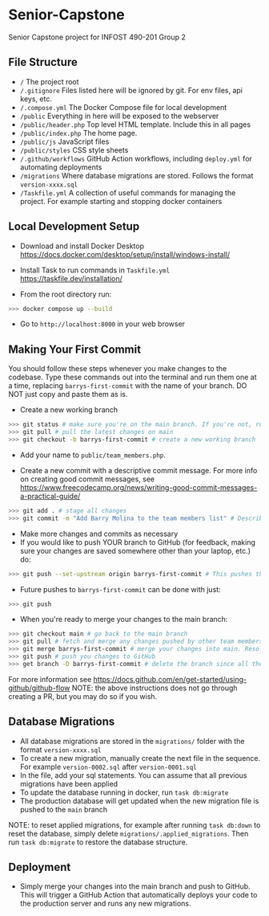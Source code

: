 # Senior-Capstone

Senior Capstone project for INFOST 490-201 Group 2

## File Structure

- `/` The project root
- `/.gitignore` Files listed here will be ignored by git. For env files, api keys, etc.
- `/.compose.yml` The Docker Compose file for local development
- `/public` Everything in here will be exposed to the webserver
- `/public/header.php` Top level HTML template. Include this in all pages
- `/public/index.php` The home page.
- `/public/js` JavaScript files
- `/public/styles` CSS style sheets
- `/.github/workflows` GitHub Action workflows, including `deploy.yml` for automating deployments
- `/migrations` Where database migrations are stored. Follows the format `version-xxxx.sql`
- `/Taskfile.yml` A collection of useful commands for managing the project. For example starting and stopping docker containers

## Local Development Setup

- Download and install Docker Desktop https://docs.docker.com/desktop/setup/install/windows-install/
- Install Task to run commands in `Taskfile.yml` https://taskfile.dev/installation/

- From the root directory run:

```bash
>>> docker compose up --build
```

- Go to `http://localhost:8000` in your web browser

## Making Your First Commit

You should follow these steps whenever you make changes to the codebase. Type these commands out into the terminal and run them one at a time, replacing `barrys-first-commit` with the name of your branch. DO NOT just copy and paste them as is.

- Create a new working branch

```bash
>>> git status # make sure you're on the main branch. If you're not, run `git checkout main`
>>> git pull # pull the latest changes on main
>>> git checkout -b barrys-first-commit # create a new working branch
```

- Add your name to `public/team_members.php`.

- Create a new commit with a descriptive commit message. For more info on creating good commit messages, see https://www.freecodecamp.org/news/writing-good-commit-messages-a-practical-guide/

```bash
>>> git add . # stage all changes
>>> git commit -m "Add Barry Molina to the team members list" # Describe what changes when this commit is applied. Ex. "Update map styling" or "Fix issue where courses don't load".
```

- Make more changes and commits as necessary
- If you would like to push YOUR branch to GitHub (for feedback, making sure your changes are saved somewhere other than your laptop, etc.) do:

```bash
>>> git push --set-upstream origin barrys-first-commit # This pushes the branch to GitHub
```

- Future pushes to `barrys-first-commit` can be done with just:

```bash
>>> git push
```

- When you're ready to merge your changes to the main branch:

```bash
>>> git checkout main # go back to the main branch
>>> git pull # fetch and merge any changes pushed by other team members while you were working.
>>> git merge barrys-first-commit # merge your changes into main. Resolve merge conflicts if necessary
>>> git push # push you changes to GitHub
>>> get branch -D barrys-first-commit # delete the branch since all the changes are on main now (optional)
```

For more information see https://docs.github.com/en/get-started/using-github/github-flow NOTE: the above instructions does not go through creating a PR, but you may do so if you wish.

## Database Migrations

- All database migrations are stored in the `migrations/` folder with the format `version-xxxx.sql`
- To create a new migration, manually create the next file in the sequence. For example `version-0002.sql` after `version-0001.sql`
- In the file, add your sql statements. You can assume that all previous migrations have been applied
- To update the database running in docker, run `task db:migrate`
- The production database will get updated when the new migration file is pushed to the `main` branch

NOTE: to reset applied migrations, for example after running `task db:down` to reset the database, simply delete `migrations/.applied_migrations`. Then run `task db:migrate` to restore the database structure.

## Deployment

- Simply merge your changes into the main branch and push to GitHub. This will trigger a GitHub Action that automatically deploys your code to the production server and runs any new migrations.
